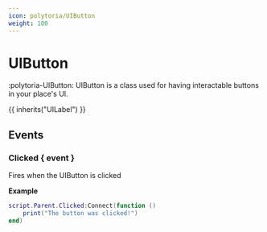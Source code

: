 ```yaml
---
icon: polytoria/UIButton
weight: 100
---
```


# UIButton

:polytoria-UIButton: UIButton is a class used for having interactable buttons in your place's UI.

{{ inherits("UILabel") }}

## Events

### Clicked { event }

Fires when the UIButton is clicked

**Example**
```lua
script.Parent.Clicked:Connect(function ()
    print("The button was clicked!")
end)
```